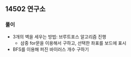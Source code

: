 ## 14502 연구소

### 풀이
- 3개의 벽을 세우는 방법: 브루트포스 알고리즘 진행
    - 삼중 for문을 이용해서 구하고, 선택한 좌표를 보드에 표시
- BFS를 이용해 퍼진 바이러스 개수 구하기
